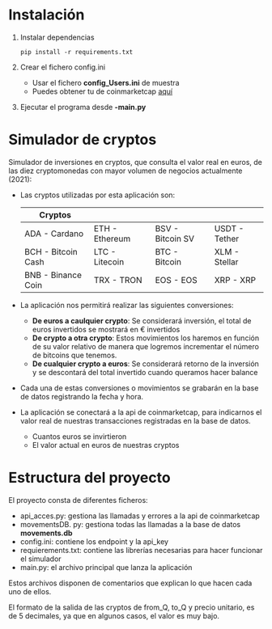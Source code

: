 # Instalación

1. Instalar dependencias
    ```
    pip install -r requirements.txt
    ```
2. Crear el fichero config.ini

    * Usar el fichero **config_Users.ini** de muestra
    * Puedes obtener tu  de coinmarketcap [aquí](https://coinmarketcap.com/api/)

3. Ejecutar el programa desde **-main.py**


# Simulador de cryptos

Simulador de inversiones en cryptos, que consulta el valor real en euros, de las diez cryptomonedas con mayor volumen de negocios actualmente (2021):

* Las cryptos utilizadas por esta aplicación son:

    | Cryptos               |                   |                         |                   |                   
    |-----------------------|:----------------- |:------------------------|:------------------| 
    | ADA - Cardano         |   ETH - Ethereum  |   BSV - Bitcoin SV      |   USDT - Tether   |
    | BCH - Bitcoin Cash    |   LTC - Litecoin  |   BTC - Bitcoin         |   XLM - Stellar   |                     
    | BNB - Binance Coin    |   TRX - TRON      |   EOS - EOS             |   XRP - XRP       |           

* La aplicación nos permitirá realizar las siguientes conversiones:
    * **De euros a caulquier crypto**: Se considerará inversión, el total de euros invertidos se mostrará en € invertidos
    * **De crypto a otra crypto**: Estos movimientos los haremos en función de su valor relativo de manera que logremos incrementar el número de bitcoins que tenemos.
    * **De cualquier crypto a euros**: Se considerará retorno de la inversión y se descontará del total invertido cuando queramos hacer balance

* Cada una de estas conversiones o movimientos se grabarán en la base de datos registrando la fecha y hora.
* La aplicación se conectará a la api de coinmarketcap, para indicarnos el valor real de nuestras transacciones registradas en la base de datos.
    * Cuantos euros se invirtieron
    * El valor actual en euros de nuestras cryptos

# Estructura del proyecto

El proyecto consta de diferentes ficheros:
* api_acces.py: gestiona las llamadas y errores a la api de coinmarketcap
* movementsDB. py: gestiona todas las llamadas a la base de datos **movements.db**
* config.ini: contiene los endpoint y la api_key
* requierements.txt: contiene las librerías necesarias para hacer funcionar el simulador
* main.py: el archivo principal que lanza la aplicación

Estos archivos disponen de comentarios que explican lo que hacen cada uno de ellos.

El formato de la salida de las cryptos de from_Q, to_Q y precio unitario, es de 5 decimales, ya que en algunos casos, el valor es muy bajo.




   
    
    
    
    


